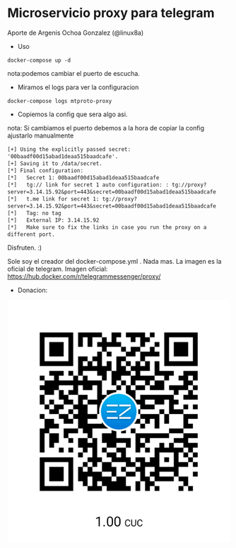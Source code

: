# Microservicio proxy para telegram 

Aporte de Argenis Ochoa Gonzalez (@linux8a)

* Uso

```
docker-compose up -d
```
nota:podemos cambiar el puerto de escucha.

* Miramos el logs para ver la configuracion

```
docker-compose logs mtproto-proxy
```

* Copiemos la config que sera algo asi.

nota: Si cambiamos el puerto debemos a la hora de copiar la config ajustarlo manualmente

```
[+] Using the explicitly passed secret: '00baadf00d15abad1deaa515baadcafe'.
[+] Saving it to /data/secret.
[*] Final configuration:
[*]   Secret 1: 00baadf00d15abad1deaa515baadcafe
[*]   tg:// link for secret 1 auto configuration: : tg://proxy?server=3.14.15.92&port=443&secret=00baadf00d15abad1deaa515baadcafe
[*]   t.me link for secret 1: tg://proxy?server=3.14.15.92&port=443&secret=00baadf00d15abad1deaa515baadcafe
[*]   Tag: no tag
[*]   External IP: 3.14.15.92
[*]   Make sure to fix the links in case you run the proxy on a different port.
```

Disfruten. :)

Sole soy el creador del docker-compose.yml . Nada mas. La imagen es la oficial de telegram.
Imagen oficial: https://hub.docker.com/r/telegrammessenger/proxy/


* Donacion:

![Donacion](../.donacion.png)